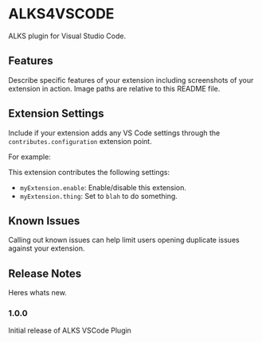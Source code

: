 # ALKS4VSCODE

ALKS plugin for Visual Studio Code.
## Features

Describe specific features of your extension including screenshots of your extension in action. Image paths are relative to this README file.

## Extension Settings

Include if your extension adds any VS Code settings through the `contributes.configuration` extension point.

For example:

This extension contributes the following settings:

* `myExtension.enable`: Enable/disable this extension.
* `myExtension.thing`: Set to `blah` to do something.

## Known Issues

Calling out known issues can help limit users opening duplicate issues against your extension.

## Release Notes

Heres whats new.

### 1.0.0

Initial release of ALKS VSCode Plugin
